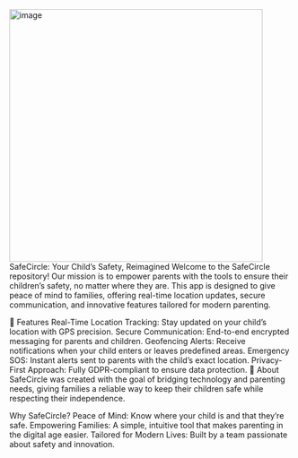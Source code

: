 <img width="451" alt="image" src="https://github.com/user-attachments/assets/fe55da68-cdac-49d3-8df0-0f906ec826d7" />
SafeCircle: Your Child’s Safety, Reimagined
Welcome to the SafeCircle repository! Our mission is to empower parents with the tools to ensure their children’s safety, no matter where they are. This app is designed to give peace of mind to families, offering real-time location updates, secure communication, and innovative features tailored for modern parenting.

🚀 Features
Real-Time Location Tracking: Stay updated on your child’s location with GPS precision.
Secure Communication: End-to-end encrypted messaging for parents and children.
Geofencing Alerts: Receive notifications when your child enters or leaves predefined areas.
Emergency SOS: Instant alerts sent to parents with the child’s exact location.
Privacy-First Approach: Fully GDPR-compliant to ensure data protection.
📖 About
SafeCircle was created with the goal of bridging technology and parenting needs, giving families a reliable way to keep their children safe while respecting their independence.

Why SafeCircle?
Peace of Mind: Know where your child is and that they’re safe.
Empowering Families: A simple, intuitive tool that makes parenting in the digital age easier.
Tailored for Modern Lives: Built by a team passionate about safety and innovation.

